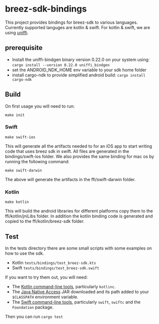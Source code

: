 # breez-sdk-bindings

This project provides bindings for breez-sdk to various languages.
Currently supported languges are kotlin & swift.
For kotlin & swift, we are using [uniffi](https://github.com/mozilla/uniffi-rs).

## prerequisite
* Install the uniffi-bindgen binary version 0.22.0 on your system using: ```cargo install --version 0.22.0 uniffi_bindgen```
* set the ANDROID_NDK_HOME env variable to your sdk home folder
* install cargo-ndk to provide simplified android build: ```cargo install cargo-ndk``` 

## Build

On first usage you will need to run:

```
make init
```

### Swift

```
make swift-ios
```

This will generate all the artifacts needed to for an iOS app to start writing code that uses breez sdk in swift.
All files are generated in the bindings/swift-ios folder.
We also provides the same binding for mac os by running the following command:

```
make swift-darwin
```
The above will generate the artifacts in the ffi/swift-darwin folder.

### Kotlin
```
make kotlin
```

This will build the android libraries for different platforms copy them to the ffi/kotlin/jniLibs folder.
In addition the kotlin binding code is generated and copied to the ffi/kotlin/breez-sdk folder.

## Test

In the tests directory there are some small scripts with some examples on how to use the sdk.
  * Kotlin `tests/bindings/test_breez-sdk.kts`
  * Swift `tests/bindings/test_breez-sdk.swift`  

If you want to try them out, you will need:

* The [Kotlin command-line tools](https://kotlinlang.org/docs/tutorials/command-line.html), particularly `kotlinc`.
* The [Java Native Access](https://github.com/java-native-access/jna#download) JAR downloaded and its path
  added to your `$CLASSPATH` environment variable.
* The [Swift command-line tools](https://swift.org/download/), particularly `swift`, `swiftc` and
  the `Foundation` package.

Then you can run ```cargo test```
